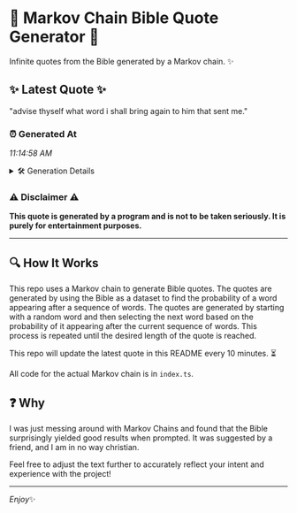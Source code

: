 # 📖 Markov Chain Bible Quote Generator 📖

Infinite quotes from the Bible generated by a Markov chain. ✨

## ✨ Latest Quote ✨
"advise thyself what word i shall bring again to him that sent me."

### ⏰ Generated At
*11:14:58 AM*

<details>
    <summary>🛠️ Generation Details</summary>
    <p>
        <strong>🌱 Seed:</strong> advise<br>
        <strong>🔄 Iterations:</strong> 12<br>
        <strong>📜 Context History:</strong><br>[ advise ]: thyself<br>[ advise, thyself ]: what<br>[ advise, thyself, what ]: word<br>[ advise, thyself, what, word ]: i<br>[ advise, thyself, what, word, i ]: shall<br>[ advise, thyself, what, word, i, shall ]: bring<br>[ thyself, what, word, i, shall, bring ]: again<br>[ what, word, i, shall, bring, again ]: to<br>[ word, i, shall, bring, again, to ]: him<br>[ i, shall, bring, again, to, him ]: that<br>[ shall, bring, again, to, him, that ]: sent<br>[ bring, again, to, him, that, sent ]: me.<br>
    </p>
</details>

### ⚠️ Disclaimer ⚠️
**This quote is generated by a program and is not to be taken seriously. It is purely for entertainment purposes.**

---

## 🔍 How It Works

This repo uses a Markov chain to generate Bible quotes. The quotes are generated by using the Bible as a dataset to find the probability of a word appearing after a sequence of words. The quotes are generated by starting with a random word and then selecting the next word based on the probability of it appearing after the current sequence of words. This process is repeated until the desired length of the quote is reached.

This repo will update the latest quote in this README every 10 minutes. ⏳

All code for the actual Markov chain is in `index.ts`.

## ❓ Why

I was just messing around with Markov Chains and found that the Bible surprisingly yielded good results when prompted. 
It was suggested by a friend, and I am in no way christian.

Feel free to adjust the text further to accurately reflect your intent and experience with the project!

---

*Enjoy*✨
